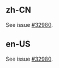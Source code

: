 ## zh-CN

See issue [#32980](https://github.com/ant-design/ant-design/issues/32980).

## en-US

See issue [#32980](https://github.com/ant-design/ant-design/issues/32980).
